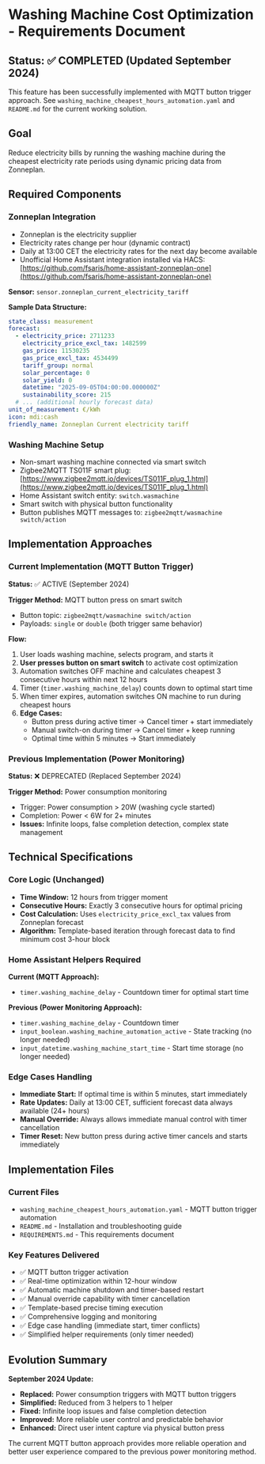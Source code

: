 # Washing Machine Cost Optimization - Requirements Document

## Status: ✅ COMPLETED (Updated September 2024)
This feature has been successfully implemented with MQTT button trigger approach. See `washing_machine_cheapest_hours_automation.yaml` and `README.md` for the current working solution.

## Goal
Reduce electricity bills by running the washing machine during the cheapest electricity rate periods using dynamic pricing data from Zonneplan.

## Required Components

### Zonneplan Integration
* Zonneplan is the electricity supplier
* Electricity rates change per hour (dynamic contract)
* Daily at 13:00 CET the electricity rates for the next day become available
* Unofficial Home Assistant integration installed via HACS: [https://github.com/fsaris/home-assistant-zonneplan-one](https://github.com/fsaris/home-assistant-zonneplan-one)

**Sensor:** `sensor.zonneplan_current_electricity_tariff`

**Sample Data Structure:**
```yaml
state_class: measurement
forecast:
  - electricity_price: 2711233
    electricity_price_excl_tax: 1482599
    gas_price: 11530235
    gas_price_excl_tax: 4534499
    tariff_group: normal
    solar_percentage: 0
    solar_yield: 0
    datetime: "2025-09-05T04:00:00.000000Z"
    sustainability_score: 215
  # ... (additional hourly forecast data)
unit_of_measurement: €/kWh
icon: mdi:cash
friendly_name: Zonneplan Current electricity tariff
```

### Washing Machine Setup
* Non-smart washing machine connected via smart switch
* Zigbee2MQTT TS011F smart plug: [https://www.zigbee2mqtt.io/devices/TS011F_plug_1.html](https://www.zigbee2mqtt.io/devices/TS011F_plug_1.html)
* Home Assistant switch entity: `switch.wasmachine`
* Smart switch with physical button functionality
* Button publishes MQTT messages to: `zigbee2mqtt/wasmachine switch/action`

## Implementation Approaches

### Current Implementation (MQTT Button Trigger)
**Status:** ✅ ACTIVE (September 2024)

**Trigger Method:** MQTT button press on smart switch
- Button topic: `zigbee2mqtt/wasmachine switch/action`
- Payloads: `single` or `double` (both trigger same behavior)

**Flow:**
1. User loads washing machine, selects program, and starts it
2. **User presses button on smart switch** to activate cost optimization
3. Automation switches OFF machine and calculates cheapest 3 consecutive hours within next 12 hours
4. Timer (`timer.washing_machine_delay`) counts down to optimal start time
5. When timer expires, automation switches ON machine to run during cheapest hours
6. **Edge Cases:**
   - Button press during active timer → Cancel timer + start immediately
   - Manual switch-on during timer → Cancel timer + keep running
   - Optimal time within 5 minutes → Start immediately

### Previous Implementation (Power Monitoring)
**Status:** ❌ DEPRECATED (Replaced September 2024)

**Trigger Method:** Power consumption monitoring
- Trigger: Power consumption > 20W (washing cycle started)
- Completion: Power < 6W for 2+ minutes
- **Issues:** Infinite loops, false completion detection, complex state management

## Technical Specifications

### Core Logic (Unchanged)
- **Time Window:** 12 hours from trigger moment
- **Consecutive Hours:** Exactly 3 consecutive hours for optimal pricing
- **Cost Calculation:** Uses `electricity_price_excl_tax` values from Zonneplan forecast
- **Algorithm:** Template-based iteration through forecast data to find minimum cost 3-hour block

### Home Assistant Helpers Required
**Current (MQTT Approach):**
- `timer.washing_machine_delay` - Countdown timer for optimal start time

**Previous (Power Monitoring Approach):**
- `timer.washing_machine_delay` - Countdown timer
- `input_boolean.washing_machine_automation_active` - State tracking (no longer needed)
- `input_datetime.washing_machine_start_time` - Start time storage (no longer needed)

### Edge Cases Handling
- **Immediate Start:** If optimal time is within 5 minutes, start immediately
- **Rate Updates:** Daily at 13:00 CET, sufficient forecast data always available (24+ hours)
- **Manual Override:** Always allows immediate manual control with timer cancellation
- **Timer Reset:** New button press during active timer cancels and starts immediately

## Implementation Files

### Current Files
- `washing_machine_cheapest_hours_automation.yaml` - MQTT button trigger automation
- `README.md` - Installation and troubleshooting guide  
- `REQUIREMENTS.md` - This requirements document

### Key Features Delivered
- ✅ MQTT button trigger activation
- ✅ Real-time optimization within 12-hour window
- ✅ Automatic machine shutdown and timer-based restart
- ✅ Manual override capability with timer cancellation
- ✅ Template-based precise timing execution
- ✅ Comprehensive logging and monitoring
- ✅ Edge case handling (immediate start, timer conflicts)
- ✅ Simplified helper requirements (only timer needed)

## Evolution Summary

**September 2024 Update:**
- **Replaced:** Power consumption triggers with MQTT button triggers
- **Simplified:** Reduced from 3 helpers to 1 helper
- **Fixed:** Infinite loop issues and false completion detection
- **Improved:** More reliable user control and predictable behavior
- **Enhanced:** Direct user intent capture via physical button press

The current MQTT button approach provides more reliable operation and better user experience compared to the previous power monitoring method.